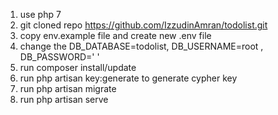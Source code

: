 1. use php 7
2. git cloned repo https://github.com/IzzudinAmran/todolist.git
3. copy env.example file and create new .env file
4. change the DB_DATABASE=todolist, DB_USERNAME=root , DB_PASSWORD=' '
5. run composer install/update
6. run php artisan key:generate to generate cypher key
7. run php artisan migrate
8. run php artisan serve
